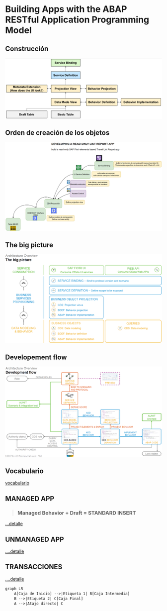 # Building Apps with the ABAP RESTful Application Programming Model 

## Construcción
![building_01](./img/building_01.png)

## Orden de creación de los objetos
![building_04](./img/building_04.png)

## The big picture
![building_02](./img/building_02.png)

## Developement flow
![building_03](./img/building_03.png)

## Vocabulario

[vocabulario](./vocabulario.md)

## MANAGED APP

>   ### Managed Behavior + Draft = STANDARD INSERT

[...detalle](./BTP%20ejercicios/0.%20Developing%20LIST%20REPORT%20APP%20FOR%20CREATE/README.MD)

## UNMANAGED APP

[....detalle](sss)

## TRANSACCIONES

[....detalle](transacciones.MD)

```mermaid
graph LR
    A[Caja de Inicio] -->|Etiqueta 1| B[Caja Intermedia]
    B -->|Etiqueta 2| C[Caja Final]
    A -->|Atajo directo| C
```